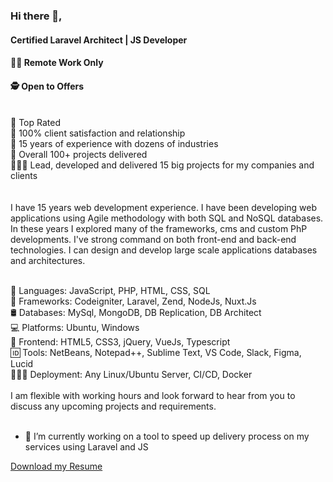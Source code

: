 ### Hi there 👋,
#### Certified Laravel Architect | JS Developer
#### 👨‍💻 Remote Work Only
#### 🕵 Open to Offers
<br>
💎 Top Rated <br>
🚀 100% client satisfaction and relationship <br>
💪 15 years of experience with dozens of industries<br>
🎯 Overall 100+ projects delivered<br>
👨🏻‍💼 Lead, developed and delivered 15 big projects for my companies and clients<br>
<br><br>
I have 15 years web development experience. I have been developing web applications using Agile methodology with both SQL and NoSQL databases. In these years I explored many of the frameworks, cms and custom PhP developments. I've strong command on both front-end and back-end technologies. I can design and develop large scale applications databases and architectures.<br><br>

📙 Languages: JavaScript, PHP, HTML, CSS, SQL <br>
📒 Frameworks: Codeigniter, Laravel, Zend, NodeJs, Nuxt.Js<br>
🛢  Databases: MySql, MongoDB, DB Replication, DB Architect<br>
💻 Platforms: Ubuntu, Windows <br>
📲  Frontend: HTML5, CSS3, jQuery, VueJs, Typescript<br>
🆔 Tools: NetBeans, Notepad++, Sublime Text, VS Code, Slack, Figma, Lucid<br>
👩🏾‍💻 Deployment: Any Linux/Ubuntu Server, CI/CD, Docker<br>
<br>
I am flexible with working hours and look forward to hear from you to discuss any upcoming projects and requirements.<br>
<br>
- 🔭 I’m currently working on a tool to speed up delivery process on my services using Laravel and JS<br>

[Download my Resume](https://docs.google.com/document/d/1R64v2x239jmPUogl37CQQ3Oq2MIcuUWy0QrQY8NG5Yw/edit?usp=sharing)
